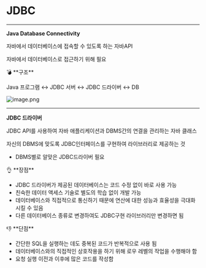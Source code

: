 # JDBC

---

**Java Database Connectivity**

자바에서 데이터베이스에 접속할 수 있도록 하는 자바API

자바에서 데이터베이스로 접근하기 위해 필요

<aside>
💣 **구조**

Java 프로그램 ↔ JDBC 서버 ↔ JDBC 드라이버 ↔ DB

![image.png](JDBC%20409f91256c9a42d5830fbba4623515f4/image.png)

---

**JDBC 드라이버**

JDBC API를 사용하여 자바 애플리케이션과 DBMS간의 연결을 관리하는 자바 클래스

자신의 DBMS에 맞도록 JDBC인터페이스를 구현하여 라이브러리로 제공하는 것

- DBMS별로 알맞은 JDBC드라이버 필요
</aside>

<aside>
👌 **장점**

- JDBC 드라이버가 제공된 데이터베이스는 코드 수정 없이 바로 사용 가능
- 친숙한 데이터 액세스 기술로 별도의 학습 없이 개발 가능
- 데이터베이스와 직접적으로 통신하기 때문에 연산에 대한 성능과 효율성을 극대화 시킬 수 있음
- 다른 데이터베이스 종류로 변경하여도 JDBC구현 라이브러리만 변경하면 됨
</aside>

<aside>
👎 **단점**

- 간단한 SQL을 실행하는 데도 중복된 코드가 반복적으로 사용 됨
- 데이터베이스와의 직접적인 상호작용을 하기 위해 로우 레벨의 작업을 수행해야 함
- 요청 실행 이전과 이후에 많은 코드를 작성함
</aside>